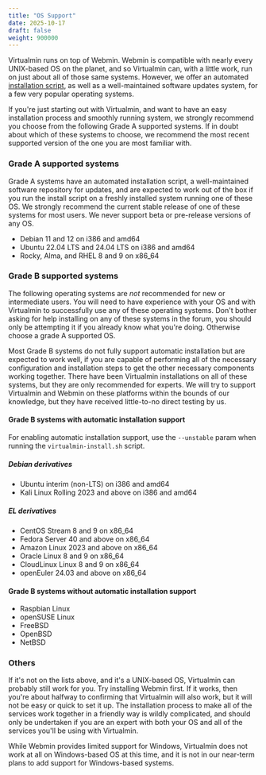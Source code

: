 ```yaml
---
title: "OS Support"
date: 2025-10-17
draft: false
weight: 900000
---
```


Virtualmin runs on top of Webmin. Webmin is compatible with nearly every UNIX-based OS on the planet, and so Virtualmin can, with a little work, run on just about all of those same systems. However, we offer an automated [installation script](https://software.virtualmin.com/gpl/scripts/virtualmin-install.sh), as well as a well-maintained software updates system, for a few very popular operating systems.

If you're just starting out with Virtualmin, and want to have an easy installation process and smoothly running system, we strongly recommend you choose from the following Grade A supported systems. If in doubt about which of these systems to choose, we recommend the most recent supported version of the one you are most familiar with.

### Grade A supported systems

Grade A systems have an automated installation script, a well-maintained software repository for updates, and are expected to work out of the box if you run the install script on a freshly installed system running one of these OS. We strongly recommend the current stable release of one of these systems for most users. We never support beta or pre-release versions of any OS.

- Debian 11 and 12 on i386 and amd64
- Ubuntu 22.04 LTS and 24.04 LTS on i386 and amd64
- Rocky, Alma, and RHEL 8 and 9 on x86_64

### Grade B supported systems

The following operating systems are _not_ recommended for new or intermediate users. You will need to have experience with your OS and with Virtualmin to successfully use any of these operating systems. Don't bother asking for help installing on any of these systems in the forum, you should only be attempting it if you already know what you're doing. Otherwise choose a grade A supported OS.

Most Grade B systems do not fully support automatic installation but are expected to work well, if you are capable of performing all of the necessary configuration and installation steps to get the other necessary components working together. There have been Virtualmin installations on all of these systems, but they are only recommended for experts. We will try to support Virtualmin and Webmin on these platforms within the bounds of our knowledge, but they have received little-to-no direct testing by us.

#### Grade B systems with automatic installation support

For enabling automatic installation support, use the `--unstable` param when running the `virtualmin-install.sh` script.

##### Debian derivatives
- Ubuntu interim (non-LTS) on i386 and amd64
- Kali Linux Rolling 2023 and above on i386 and amd64
##### EL derivatives
- CentOS Stream 8 and 9 on x86_64
- Fedora Server 40 and above on x86_64
- Amazon Linux 2023 and above on x86_64
- Oracle Linux 8 and 9 on x86_64
- CloudLinux Linux 8 and 9 on x86_64
- openEuler 24.03 and above on x86_64

#### Grade B systems without automatic installation support
- Raspbian Linux
- openSUSE Linux
- FreeBSD
- OpenBSD
- NetBSD

### Others

If it's not on the lists above, and it's a UNIX-based OS, Virtualmin can probably still work for you. Try installing Webmin first. If it works, then you're about halfway to confirming that Virtualmin will also work, but it will not be easy or quick to set it up. The installation process to make all of the services work together in a friendly way is wildly complicated, and should only be undertaken if you are an expert with both your OS and all of the services you'll be using with Virtualmin.

While Webmin provides limited support for Windows, Virtualmin does not work at all on Windows-based OS at this time, and it is not in our near-term plans to add support for Windows-based systems.
